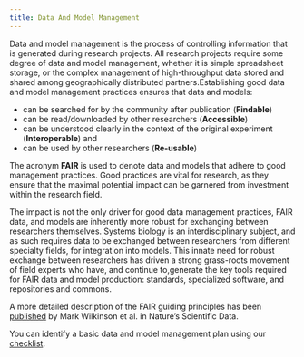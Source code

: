 ```yaml
---
title: Data And Model Management
---
```


Data and model management is the process of controlling information that is generated during research projects. All research projects require some degree of data and model management, 
whether it is simple spreadsheet storage, or the complex management of high-throughput data stored and shared among geographically distributed partners.Establishing good data and model management practices ensures that data and models:

  *  can be searched for by the community after publication (**Findable**)
  *  can be read/downloaded by other researchers (**Accessible**)
  *  can be understood clearly in the context of the original experiment (**Interoperable**) and
  *  can be used by other researchers (**Re-usable**)

The acronym **FAIR** is used to denote data and models that adhere to good management practices. Good practices are vital for research, as they ensure that the maximal potential impact can be garnered from investment within the research field.

The impact is not the only driver for good data management practices, FAIR data, and models are inherently more robust for exchanging between researchers themselves. 
Systems biology is an interdisciplinary subject, and as such requires data to be exchanged between researchers from different specialty fields, for integration into models. 
This innate need for robust exchange between researchers has driven a strong grass-roots movement of field experts who have, and continue to,generate the key tools required for FAIR data and model production: standards, specialized software, and repositories and commons.

A more detailed description of the FAIR guiding principles has been [published](https://www.nature.com/articles/sdata201618) by Mark Wilkinson et al. in Nature’s Scientific Data.

You can identify a basic data and model management plan using our [checklist](https://fairdom.github.io/knowledgehub/dm_checklist.html).

